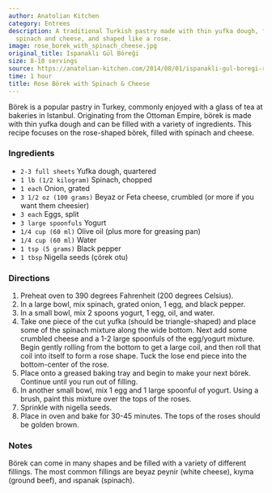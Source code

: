 ```yaml
---
author: Anatolian Kitchen
category: Entrees
description: A traditional Turkish pastry made with thin yufka dough, filled with
  spinach and cheese, and shaped like a rose.
image: rose_borek_with_spinach_cheese.jpg
original_title: Ispanaklı Gül Böreği
size: 8-10 servings
source: https://anatolian-kitchen.com/2014/08/01/ispanakli-gul-boregi-rose-borek-with-spinach-cheese/
time: 1 hour
title: Rose Börek with Spinach & Cheese
---
```

Börek is a popular pastry in Turkey, commonly enjoyed with a glass of tea at bakeries in Istanbul. Originating from the Ottoman Empire, börek is made with thin yufka dough and can be filled with a variety of ingredients. This recipe focuses on the rose-shaped börek, filled with spinach and cheese.

### Ingredients

* `2-3 full sheets` Yufka dough, quartered
* `1 lb (1/2 kilogram)` Spinach, chopped
* `1 each` Onion, grated
* `3 1/2 oz (100 grams)` Beyaz or Feta cheese, crumbled (or more if you want them cheesier)
* `3 each` Eggs, split
* `3 large spoonfuls` Yogurt
* `1/4 cup (60 ml)` Olive oil (plus more for greasing pan)
* `1/4 cup (60 ml)` Water
* `1 tsp (5 grams)` Black pepper
* `1 tbsp` Nigella seeds (çörek otu)

### Directions

1. Preheat oven to 390 degrees Fahrenheit (200 degrees Celsius).
2. In a large bowl, mix spinach, grated onion, 1 egg, and black pepper.
3. In a small bowl, mix 2 spoons yogurt, 1 egg, oil, and water.
4. Take one piece of the cut yufka (should be triangle-shaped) and place some of the spinach mixture along the wide bottom. Next add some crumbled cheese and a 1-2 large spoonfuls of the egg/yogurt mixture. Begin gently rolling from the bottom to get a large coil, and then roll that coil into itself to form a rose shape. Tuck the lose end piece into the bottom-center of the rose.
5. Place onto a greased baking tray and begin to make your next börek. Continue until you run out of filling.
6. In another small bowl, mix 1 egg and 1 large spoonful of yogurt. Using a brush, paint this mixture over the tops of the roses.
7. Sprinkle with nigella seeds.
8. Place in oven and bake for 30-45 minutes. The tops of the roses should be golden brown.

### Notes

Börek can come in many shapes and be filled with a variety of different fillings. The most common fillings are beyaz peynir (white cheese), kıyma (ground beef), and ıspanak (spinach).